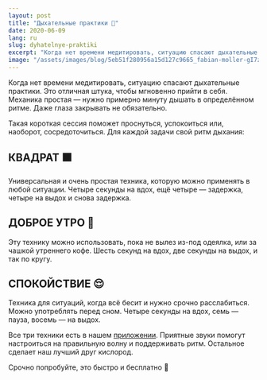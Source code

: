 ```yaml
---
layout: post
title: "Дыхательные практики 🤧"
date: 2020-06-09
lang: ru
slug: dyhatelnye-praktiki
excerpt: "Когда нет времени медитировать, ситуацию спасают дыхательные практики. Это отличная штука, чтобы мгновенно прийти в себя."
image: "/assets/images/blog/5eb51f280956a15d127c9665_fabian-moller-gI7zgb80QWY-unsplash.jpg"
---
```


Когда нет времени медитировать, ситуацию спасают дыхательные практики. Это отличная штука, чтобы мгновенно прийти в себя. Механика простая — нужно примерно минуту дышать в определённом ритме. Даже глаза закрывать не обязательно.

Такая короткая сессия поможет проснуться, успокоиться или, наоборот, сосредоточиться. Для каждой задачи свой ритм дыхания:

## КВАДРАТ ⬛️

Универсальная и очень простая техника, которую можно применять в любой ситуации. Четыре секунды на вдох, ещё четыре — задержка, четыре на выдох и снова задержка.

## ДОБРОЕ УТРО 🔆

Эту технику можно использовать, пока не вылез из-под одеялка, или за чашкой утреннего кофе. Шесть секунд на вдох, две секунды на выдох, и так по кругу.

## СПОКОЙСТВИЕ 😌

Техника для ситуаций, когда всё бесит и нужно срочно расслабиться. Можно употреблять перед сном. Четыре секунды на вдох, семь — пауза, восемь — на выдох.

Все три техники есть в нашем [приложении](https://itunes.apple.com/us/app/практика-медитации-на-русском/id1467786415). Приятные звуки помогут настроиться на правильную волну и поддерживать ритм. Остальное сделает наш лучший друг кислород.

Срочно попробуйте, это быстро и бесплатно 🤗